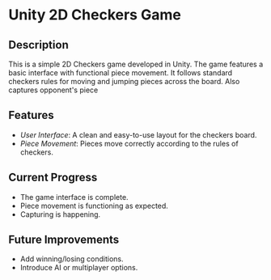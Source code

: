 # Unity 2D Checkers Game

## Description
This is a simple 2D Checkers game developed in Unity. The game features a basic interface with functional piece movement. 
It follows standard checkers rules for moving and jumping pieces across the board. Also captures opponent's piece

## Features
- *User Interface*: A clean and easy-to-use layout for the checkers board.
- *Piece Movement*: Pieces move correctly according to the rules of checkers.

## Current Progress
- The game interface is complete.
- Piece movement is functioning as expected.
- Capturing is happening.

## Future Improvements
- Add winning/losing conditions.
- Introduce AI or multiplayer options.
